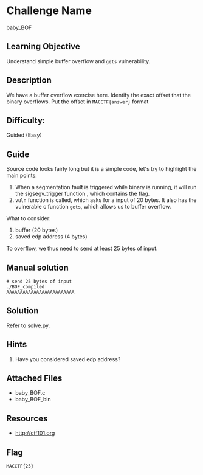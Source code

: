 # Challenge Name
baby_BOF

## Learning Objective
Understand simple buffer overflow and `gets` vulnerability.

## Description 
We have a buffer overflow exercise here. Identify the exact offset that the binary overflows. Put the offset in `MACCTF{answer}` format

## Difficulty:
Guided (Easy)

## Guide
Source code looks fairly long but it is a simple code, let's try to highlight the main points:

1. When a segmentation fault is triggered while binary is running, it will run the sigsegv_trigger function , which contains the flag.
2. `vuln` function is called, which asks for a input of 20 bytes. It also has the vulnerable c function `gets`, which allows us to buffer overflow.

What to consider:
1. buffer (20 bytes)
2. saved edp address (4 bytes) 

To overflow, we thus need to send at least 25 bytes of input.

## Manual solution
```shell
# send 25 bytes of input
./BOF_compiled
AAAAAAAAAAAAAAAAAAAAAAAAA
```

## Solution
Refer to solve.py.

## Hints
1.  Have you considered saved edp address?

## Attached Files
- baby_BOF.c
- baby_BOF_bin

## Resources
- http://ctf101.org

## Flag
`MACCTF{25}`

